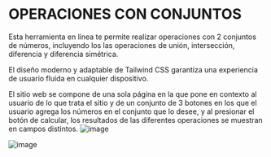 # OPERACIONES CON CONJUNTOS
Esta herramienta en línea te permite realizar operaciones con 2 conjuntos de números, incluyendo los las operaciones de unión, intersección, diferencia y diferencia simétrica.

El diseño moderno y adaptable de Tailwind CSS garantiza una experiencia de usuario fluida en cualquier dispositivo.

El sitio web se compone de una sola página en la que pone en contexto al usuario de lo que trata el sitio y de un conjunto de 3 botones en los que el usuario agrega los números en el conjunto que lo desee, y al presionar el botón de calcular, los resultados de las diferentes operaciones se muestran en campos distintos.
![image](https://github.com/DahbOne1/TeoriaDeConjuntos/assets/108157760/c2cd1237-c511-4d30-8d42-e006ba8cfa70)

![image](https://github.com/DahbOne1/TeoriaDeConjuntos/assets/108157760/5c245d6e-cb25-4adf-b715-080219472926)
